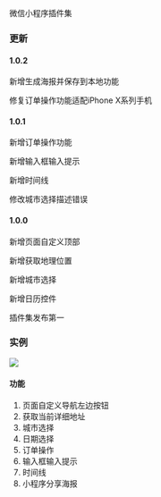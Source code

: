 微信小程序插件集

### 更新

#### 1.0.2

新增生成海报并保存到本地功能

修复订单操作功能适配iPhone X系列手机

#### 1.0.1

新增订单操作功能

新增输入框输入提示

新增时间线

修改城市选择描述错误

#### 1.0.0

新增页面自定义顶部

新增获取地理位置

新增城市选择

新增日历控件

插件集发布第一

### 实例

![](https://cdn.ctoku.com/blog/4275691247.jpg)

#### 功能

1. 页面自定义导航左边按钮
2. 获取当前详细地址
3. 城市选择
4. 日期选择
5. 订单操作
6. 输入框输入提示
7. 时间线
8. 小程序分享海报

